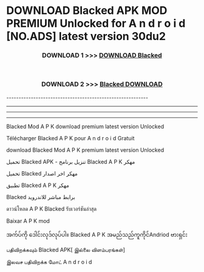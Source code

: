 # DOWNLOAD Blacked  APK MOD PREMIUM Unlocked for A n d r o i d [NO.ADS] latest version 30du2 



<div align="center">

<h3>DOWNLOAD 1 >>> <a href="https://getmod2.web.app/?judul=Blacked ">DOWNLOAD Blacked </a></h3><br>

<h3>DOWNLOAD 2 >>> <a href="https://getmod2.web.app/?judul=Blacked ">Blacked  DOWNLOAD </a></h3>

</div>
----------------------------------------------------------

----------------------------------------------------------

----------------------------------------------------------

----------------------------------------------------------

Blacked  Mod A P K download premium latest version Unlocked

Télécharger Blacked  A P K pour A n d r o i d Gratuit

download Blacked  Mod A P K premium latest version Unlocked

تحميل Blacked  APK - تنزيل برنامج Blacked  A P K مهكر

تحميل Blacked  مهكر اخر اصدار

تطبيق Blacked  A P K مهكر

Blacked  برابط مباشر للاندرويد

ดาวน์โหลด A P K Blacked  รับเวอร์ชันล่าสุด

Baixar A P K mod

အက်ပ်ကို ဒေါင်းလုဒ်လုပ်ပါ။ Blacked  A P K အမည်သည်ကူကိုင်Andriod ဗားရှင်း

பதிவிறக்கவும் Blacked  APK[ இல்லை விளம்பரங்கள்] 
 
இலவச பதிவிறக்க மோட் A n d r o i d




